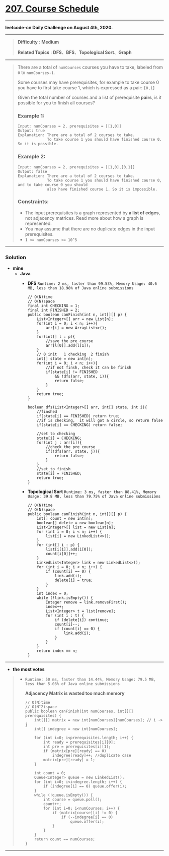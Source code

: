 # [207. Course Schedule](https://leetcode.com/problems/course-schedule/)

---

**leetcode-cn Daily Challenge on August 4th, 2020.**

---

> **Difficulty** : **Medium**
>
> **Related Topics** : **DFS**、**BFS**、**Topological Sort**、**Graph**

---

> There are a total of `numCourses` courses you have to take, labeled from `0` to `numCourses-1`.
> 
> Some courses may have prerequisites, for example to take course 0 you have to first take course 1, which is expressed as a pair: `[0,1]`
> 
> Given the total number of courses and a list of prerequisite **pairs**, is it possible for you to finish all courses?
> 
> 
> 
> ### Example 1:
> ```
> Input: numCourses = 2, prerequisites = [[1,0]]
> Output: true
> Explanation: There are a total of 2 courses to take.
>              To take course 1 you should have finished course 0. So it is possible.
> ```
> 
> ### Example 2:
> ```
> Input: numCourses = 2, prerequisites = [[1,0],[0,1]]
> Output: false
> Explanation: There are a total of 2 courses to take.
>              To take course 1 you should have finished course 0, and to take course 0 you should
>              also have finished course 1. So it is impossible.
> ```
> 
> ### Constraints:
> * The input prerequisites is a graph represented by **a list of edges**, not adjacency matrices. Read more about how a graph is represented.
> * You may assume that there are no duplicate edges in the input prerequisites.
> * `1 <= numCourses <= 10^5`

---



### Solution
* **mine**
  * **Java**
    * **DFS** `Runtime: 2 ms, faster than 99.53%, Memory Usage: 40.6 MB, less than 18.98% of Java online submissions`
      ```
      // O(N)time
      // O(N)space
      final int CHECKING = 1;
      final int FINISHED = 2;
      public boolean canFinish(int n, int[][] p) {
          List<Integer>[] arr = new List[n];
          for(int i = 0; i < n; i++){
              arr[i] = new ArrayList<>();
          }
          for(int[] l : p){
              //save the pre course
              arr[l[0]].add(l[1]);
          }
          // 0 init   1 checking  2 finish
          int[] state = new int[n];
          for(int i = 0; i < n; i++){
              //if not finsh, check it can be finish
              if(state[i] != FINISHED 
                  && !dfs(arr, state, i)){
                  return false;
              }
          }
          return true;
      }

      boolean dfs(List<Integer>[] arr, int[] state, int i){
          //finshed
          if(state[i] == FINISHED) return true;
          //if is checking,  it will got a circle, so return false
          if(state[i] == CHECKING) return false;

          //set to checking
          state[i] = CHECKING;
          for(int j : arr[i]){
              //check the pre course
              if(!dfs(arr, state, j)){
                  return false;
              }
          }
          //set to finish
          state[i] = FINISHED;
          return true;
      }
      ```
      
    * **Topological Sort** `Runtime: 3 ms, faster than 88.41%, Memory Usage: 39.8 MB, less than 79.75% of Java online submissions`
      ```
      // O(N)time
      // O(N)space
      public boolean canFinish(int n, int[][] p) {
          int[] count = new int[n];
          boolean[] delete = new boolean[n];
          List<Integer>[] list = new List[n];
          for (int i = 0; i < n; i++) {
              list[i] = new LinkedList<>();
          }
          for (int[] i : p) {
              list[i[1]].add(i[0]);
              count[i[0]]++;
          }
          LinkedList<Integer> link = new LinkedList<>();
          for (int i = 0; i < n; i++) {
              if (count[i] == 0) {
                  link.add(i);
                  delete[i] = true;
              }
          }
          int index = 0;
          while (!link.isEmpty()) {
              Integer remove = link.removeFirst();
              index++;
              List<Integer> t = list[remove];
              for (int i : t) {
                  if (delete[i]) continue;
                  count[i]--;
                  if (count[i] == 0) {
                      link.add(i);
                  }
              }
          }
          return index == n;
      }
      ```


---

* **the most votes**
>  * `Runtime: 50 ms, faster than 14.44%, Memory Usage: 79.5 MB, less than 5.03% of Java online submissions`
>  
>    **Adjacency Matrix is wasted too much memory**
>    ```
>    // O(N)time
>    // O(N^2)space
>    public boolean canFinish(int numCourses, int[][] prerequisites) {
>        int[][] matrix = new int[numCourses][numCourses]; // i -> j
>        int[] indegree = new int[numCourses];
>
>        for (int i=0; i<prerequisites.length; i++) {
>            int ready = prerequisites[i][0];
>            int pre = prerequisites[i][1];
>            if (matrix[pre][ready] == 0)
>                indegree[ready]++; //duplicate case
>            matrix[pre][ready] = 1;
>        }
>
>        int count = 0;
>        Queue<Integer> queue = new LinkedList();
>        for (int i=0; i<indegree.length; i++) {
>            if (indegree[i] == 0) queue.offer(i);
>        }
>        while (!queue.isEmpty()) {
>            int course = queue.poll();
>            count++;
>            for (int i=0; i<numCourses; i++) {
>                if (matrix[course][i] != 0) {
>                    if (--indegree[i] == 0)
>                        queue.offer(i);
>                }
>            }
>        }
>        return count == numCourses;
>    }
>    ```
    
---
